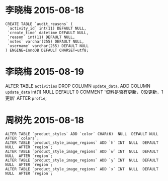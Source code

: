 
# 李晓梅 2015-08-18

    CREATE TABLE `audit_reasons` (
     `activity_id` int(11) DEFAULT NULL,
     `create_time` datetime DEFAULT NULL,
     `reason` int(11) DEFAULT NULL,
     `notes` varchar(255) DEFAULT NULL,
     `username` varchar(255) DEFAULT NULL
    ) ENGINE=InnoDB DEFAULT CHARSET=utf8;

# 李晓梅 2015-08-19

   ALTER TABLE `activities`
   DROP COLUMN `update_data`,
   ADD COLUMN `update_data`  int(1) NULL DEFAULT 0 COMMENT '资料是否有更新，0没更新，1更新' AFTER `profie`;



# 周树先  2015-08-18

	ALTER TABLE `product_styles` ADD `color` CHAR(6)  NULL  DEFAULT NULL  AFTER `colors`;
	ALTER TABLE `product_style_image_regions` ADD `h` INT  NULL  DEFAULT NULL  AFTER `region`;
	ALTER TABLE `product_style_image_regions` ADD `w` INT  NULL  DEFAULT NULL  AFTER `region`;
	ALTER TABLE `product_style_image_regions` ADD `y` INT  NULL  DEFAULT NULL  AFTER `region`;
	ALTER TABLE `product_style_image_regions` ADD `x` INT  NULL  DEFAULT NULL  AFTER `region`;

